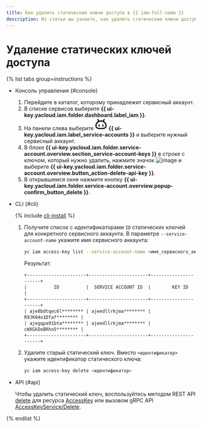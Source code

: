 ```yaml
---
title: Как удалить статические ключи доступа в {{ iam-full-name }}
description: Из статьи вы узнаете, как удалить статические ключи доступа в {{ iam-full-name }} через консоль управления, CLI и API сервиса.
---
```


# Удаление статических ключей доступа

{% list tabs group=instructions %}

- Консоль управления {#console}

  1. Перейдите в каталог, которому принадлежит сервисный аккаунт.
  1. В списке сервисов выберите **{{ ui-key.yacloud.iam.folder.dashboard.label_iam }}**.
  1. На панели слева выберите ![FaceRobot](../../../_assets/console-icons/face-robot.svg) **{{ ui-key.yacloud.iam.label_service-accounts }}** и выберите нужный сервисный аккаунт.
  1. В блоке **{{ ui-key.yacloud.iam.folder.service-account.overview.section_service-account-keys }}** в строке с ключом, который нужно удалить, нажмите значок ![image](../../../_assets/console-icons/ellipsis.svg) и выберите **{{ ui-key.yacloud.iam.folder.service-account.overview.button_action-delete-api-key }}**.
  1. В открывшемся окне нажмите кнопку **{{ ui-key.yacloud.iam.folder.service-account.overview.popup-confirm_button_delete }}**.

- CLI {#cli}

  {% include [cli-install](../../../_includes/cli-install.md) %}

  1. Получите список с идентификаторами `ID` статических ключей для конкретного сервисного аккаунта. В параметре `--service-account-name` укажите имя сервисного аккаунта:

     ```bash
     yc iam access-key list --service-account-name <имя_сервисного_аккаунта>
     ```

     Результат:

     ```text
     +----------------------+----------------------+----------------------+
     |          ID          |  SERVICE ACCOUNT ID  |        KEY ID        |
     +----------------------+----------------------+----------------------+
     | aje8bdtqec6l******** | ajeedllrkjma******** | R9JK04o1Dfaf******** |
     | ajegqpa91bta******** | ajeedllrkjma******** | cWXGkDoBRho5******** |
     +----------------------+----------------------+----------------------+
     ```

  1. Удалите старый статический ключ. Вместо `<идентификатор>` укажите идентификатор статического ключа:

     ```bash
     yc iam access-key delete <идентификатор>
     ```

- API {#api}

  Чтобы удалить статический ключ, воспользуйтесь методом REST API [delete](../../awscompatibility/api-ref/AccessKey/delete.md) для ресурса [AccessKey](../../awscompatibility/api-ref/AccessKey/index.md) или вызовом gRPC API [AccessKeyService/Delete](../../awscompatibility/api-ref/grpc/AccessKey/delete.md).

{% endlist %}